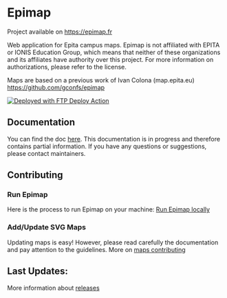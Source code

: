 # Epimap
Project available on https://epimap.fr

Web application for Epita campus maps.
Epimap is not affiliated with EPITA or IONIS Education Group, 
which means that neither of these organizations and its affiliates have authority over this project.
For more information on authorizations, please refer to the license.

Maps are based on a previous work of Ivan Colona (map.epita.eu) https://github.com/gconfs/epimap

[<img alt="Deployed with FTP Deploy Action" src="https://img.shields.io/badge/Deployed With-FTP DEPLOY ACTION-%3CCOLOR%3E?style=for-the-badge&color=2b9348">](https://github.com/SamKirkland/FTP-Deploy-Action)

## Documentation

You can find the doc [here](./docs/README.md). This documentation is in progress and therefore contains partial information. If you have any questions or suggestions, please contact maintainers.

## Contributing

### Run Epimap 

Here is the process to run Epimap on your machine: [Run Epimap locally](./docs/how-to.md#run-epimap-locally)

### Add/Update SVG Maps

Updating maps is easy! However, please read carefully the documentation and pay attention to the guidelines.
More on [maps contributing](./docs/map-contributing.md)

## Last Updates:

More information about [releases](./docs/releases)